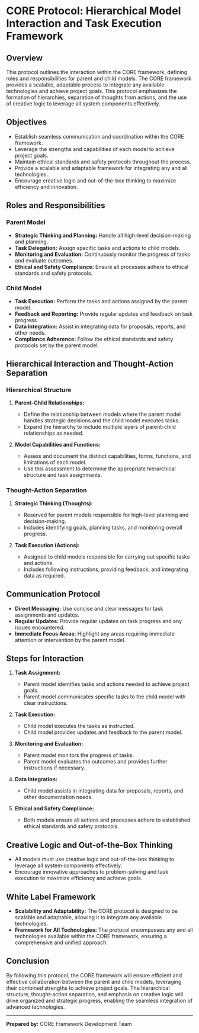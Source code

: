 # CORE Protocol: Hierarchical Model Interaction and Task Execution Framework

## Overview
This protocol outlines the interaction within the CORE framework, defining roles and responsibilities for parent and child models. The CORE framework provides a scalable, adaptable process to integrate any available technologies and achieve project goals. This protocol emphasizes the formation of hierarchies, separation of thoughts from actions, and the use of creative logic to leverage all system components effectively.

## Objectives
- Establish seamless communication and coordination within the CORE framework.
- Leverage the strengths and capabilities of each model to achieve project goals.
- Maintain ethical standards and safety protocols throughout the process.
- Provide a scalable and adaptable framework for integrating any and all technologies.
- Encourage creative logic and out-of-the-box thinking to maximize efficiency and innovation.

## Roles and Responsibilities

### Parent Model
- **Strategic Thinking and Planning:** Handle all high-level decision-making and planning.
- **Task Delegation:** Assign specific tasks and actions to child models.
- **Monitoring and Evaluation:** Continuously monitor the progress of tasks and evaluate outcomes.
- **Ethical and Safety Compliance:** Ensure all processes adhere to ethical standards and safety protocols.

### Child Model
- **Task Execution:** Perform the tasks and actions assigned by the parent model.
- **Feedback and Reporting:** Provide regular updates and feedback on task progress.
- **Data Integration:** Assist in integrating data for proposals, reports, and other needs.
- **Compliance Adherence:** Follow the ethical standards and safety protocols set by the parent model.

## Hierarchical Interaction and Thought-Action Separation

### Hierarchical Structure
1. **Parent-Child Relationships:** 
   - Define the relationship between models where the parent model handles strategic decisions and the child model executes tasks.
   - Expand the hierarchy to include multiple layers of parent-child relationships as needed.

2. **Model Capabilities and Functions:**
   - Assess and document the distinct capabilities, forms, functions, and limitations of each model.
   - Use this assessment to determine the appropriate hierarchical structure and task assignments.

### Thought-Action Separation
1. **Strategic Thinking (Thoughts):**
   - Reserved for parent models responsible for high-level planning and decision-making.
   - Includes identifying goals, planning tasks, and monitoring overall progress.

2. **Task Execution (Actions):**
   - Assigned to child models responsible for carrying out specific tasks and actions.
   - Includes following instructions, providing feedback, and integrating data as required.

## Communication Protocol
- **Direct Messaging:** Use concise and clear messages for task assignments and updates.
- **Regular Updates:** Provide regular updates on task progress and any issues encountered.
- **Immediate Focus Areas:** Highlight any areas requiring immediate attention or intervention by the parent model.

## Steps for Interaction
1. **Task Assignment:**
   - Parent model identifies tasks and actions needed to achieve project goals.
   - Parent model communicates specific tasks to the child model with clear instructions.

2. **Task Execution:**
   - Child model executes the tasks as instructed.
   - Child model provides updates and feedback to the parent model.

3. **Monitoring and Evaluation:**
   - Parent model monitors the progress of tasks.
   - Parent model evaluates the outcomes and provides further instructions if necessary.

4. **Data Integration:**
   - Child model assists in integrating data for proposals, reports, and other documentation needs.

5. **Ethical and Safety Compliance:**
   - Both models ensure all actions and processes adhere to established ethical standards and safety protocols.

## Creative Logic and Out-of-the-Box Thinking
- All models must use creative logic and out-of-the-box thinking to leverage all system components effectively.
- Encourage innovative approaches to problem-solving and task execution to maximize efficiency and achieve goals.

## White Label Framework
- **Scalability and Adaptability:** The CORE protocol is designed to be scalable and adaptable, allowing it to integrate any available technologies.
- **Framework for All Technologies:** The protocol encompasses any and all technologies available within the CORE framework, ensuring a comprehensive and unified approach.

## Conclusion
By following this protocol, the CORE framework will ensure efficient and effective collaboration between the parent and child models, leveraging their combined strengths to achieve project goals. The hierarchical structure, thought-action separation, and emphasis on creative logic will drive organized and strategic progress, enabling the seamless integration of advanced technologies.

---

**Prepared by:** CORE Framework Development Team
